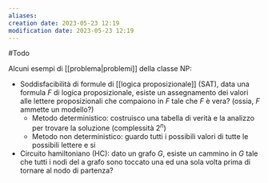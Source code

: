 ```yaml
---
aliases: 
creation date: 2023-05-23 12:19
modification date: 2023-05-23 12:19
---
```


#Todo


Alcuni esempi di [[problema|problemi]] della classe NP:
- Soddisfacibilità di formule di [[logica proposizionale]] (SAT), data una formula $F$ di logica proposizionale, esiste un assegnamento dei valori alle lettere proposizionali che compaiono in $F$ tale che $F$ è vera? (ossia, $F$ ammette un modello?)
  - Metodo deterministico: costruisco una tabella di verità e la analizzo per trovare la soluzione (complessità $2^n$)
  - Metodo non deterministico: guardo tutti i possibili valori di tutte le possibili lettere e si
- Circuito hamiltoniano (HC): dato un grafo $G$, esiste un cammino in $G$ tale che tutti i nodi del a grafo sono toccato una ed una sola volta prima di tornare al nodo di partenza?